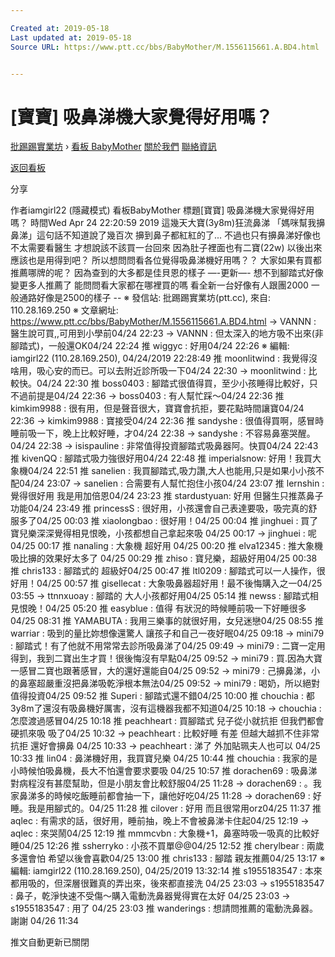 ```yaml
---

Created at: 2019-05-18
Last updated at: 2019-05-18
Source URL: https://www.ptt.cc/bbs/BabyMother/M.1556115661.A.BD4.html


---
```


# [寶寶] 吸鼻涕機大家覺得好用嗎？


[批踢踢實業坊](https://www.ptt.cc/bbs/) › [看板 BabyMother](https://www.ptt.cc/bbs/BabyMother/index.html) [關於我們](https://www.ptt.cc/about.html) [聯絡資訊](https://www.ptt.cc/contact.html)

[返回看板](https://www.ptt.cc/bbs/BabyMother/index.html)

分享

作者iamgirl22 (隱藏模式)
看板BabyMother
標題\[寶寶\] 吸鼻涕機大家覺得好用嗎？
時間Wed Apr 24 22:20:59 2019
這幾天大寶(3y8m)狂流鼻涕 「媽咪幫我擤鼻涕」這句話不知道說了幾百次 擤到鼻子都紅紅的了... 不過也只有擤鼻涕好像也不太需要看醫生 才想說該不該買一台回來 因為肚子裡面也有二寶(22w) 以後出來應該也是用得到吧？ 所以想問問看各位覺得吸鼻涕機好用嗎？？ 大家如果有買都推薦哪牌的呢？ 因為查到的大多都是佳貝恩的樣子 —-更新—- 想不到腳踏式好像變更多人推薦了 能問問看大家都在哪裡買的嗎 看全新一台好像有人跟團2000 一般通路好像是2500的樣子 -- ※ 發信站: 批踢踢實業坊(ptt.cc), 來自: 110.28.169.250 ※ 文章網址: <https://www.ptt.cc/bbs/BabyMother/M.1556115661.A.BD4.html>
→ VANNN : 醫生說可買,,可用到小學前04/24 22:23
→ VANNN : 但太深入的地方吸不出來(非腳踏式)，一般還OK04/24 22:24
推 wiggyc : 好用04/24 22:26
※ 編輯: iamgirl22 (110.28.169.250), 04/24/2019 22:28:49
推 moonlitwind : 我覺得沒啥用，吸心安的而已。可以去附近診所吸一下04/24 22:30
→ moonlitwind : 比較快。04/24 22:30
推 boss0403 : 腳踏式很值得買，至少小孩睡得比較好，只不過前提是04/24 22:36
→ boss0403 : 有人幫忙踩～04/24 22:36
推 kimkim9988 : 很有用，但是聲音很大，寶寶會抗拒，要花點時間讓寶04/24 22:36
→ kimkim9988 : 寶接受04/24 22:36
推 sandyshe : 很值得買啊，感冒時睡前吸一下，晚上比較好睡，才04/24 22:38
→ sandyshe : 不容易鼻塞哭醒。04/24 22:38
→ isispauline : 非常值得投資腳踏式吸鼻器阿。快買04/24 22:43
推 kivenQQ : 腳踏式吸力強很好用04/24 22:48
推 imperialsnow: 好用！我買大象機04/24 22:51
推 sanelien : 我買腳踏式,吸力讚,大人也能用,只是如果小小孩不配04/24 23:07
→ sanelien : 合需要有人幫忙抱住小孩04/24 23:07
推 lernshin : 覺得很好用 我是用加倍恩04/24 23:23
推 stardustyuan: 好用 但醫生只推蒸鼻子功能04/24 23:49
推 princessS : 很好用，小孩還會自己表達要吸，吸完真的舒服多了04/25 00:03
推 xiaolongbao : 很好用！04/25 00:04
推 jinghuei : 買了寶兒樂深深覺得相見恨晚，小孩都想自己拿起來吸 04/25 00:17
→ jinghuei : 呢 04/25 00:17
推 nanaling : 大象機 超好用 04/25 00:20
推 elva12345 : 推大象機 吸比擤的效果好太多了 04/25 00:29
推 zhiso : 寶兒樂，超級好用04/25 00:38
推 chris133 : 腳踏式的 超級好04/25 00:47
推 ltl0209 : 腳踏式可以一人操作，很好用！04/25 00:57
推 gisellecat : 大象吸鼻器超好用！最不後悔購入之一04/25 03:55
→ ttnnxuoay : 腳踏的 大人小孩都好用04/25 05:14
推 newss : 腳踏式相見恨晚！04/25 05:20
推 easyblue : 值得 有狀況的時候睡前吸一下好睡很多04/25 08:31
推 YAMABUTA : 我用三樂事的就很好用，女兒迷戀04/25 08:55
推 warriar : 吸到的量比妳想像還驚人 讓孩子和自己一夜好眠04/25 09:18
→ mini79 : 腳踏式！有了他就不用常常去診所吸鼻涕了04/25 09:49
→ mini79 : 二寶一定用得到，我到二寶出生才買！很後悔沒有早點04/25 09:52
→ mini79 : 買.因為大寶一感冒二寶也跟著感冒，大的還好還能自04/25 09:52
→ mini79 : 己擤鼻涕，小的鼻塞超嚴重沒把鼻涕吸乾淨根本無法04/25 09:52
→ mini79 : 喝奶，所以絕對值得投資04/25 09:52
推 Superi : 腳踏式還不錯04/25 10:00
推 chouchia : 都3y8m了還沒有吸鼻機好厲害，沒有這機器我都不知道04/25 10:18
→ chouchia : 怎麼渡過感冒04/25 10:18
推 peachheart : 買腳踏式 兒子從小就抗拒 但我們都會硬抓來吸 吸了04/25 10:32
→ peachheart : 比較好睡 有差 但越大越抓不住非常抗拒 還好會擤鼻 04/25 10:33
→ peachheart : 涕了 外加貼珮夫人也可以 04/25 10:33
推 lin04 : 鼻涕機好用，我買寶兒樂 04/25 10:44
推 chouchia : 我家的是小時候怕吸鼻機，長大不怕還會要求要吸 04/25 10:57
推 dorachen69 : 吸鼻涕對病程沒有甚麼幫助，但是小朋友會比較舒服04/25 11:28
→ dorachen69 : 。我家鼻涕多的時候吃飯睡前都會抽一下，讓他好吃04/25 11:28
→ dorachen69 : 好睡。我是用腳式的。04/25 11:28
推 cilover : 好用 而且很常用orz04/25 11:37
推 aqlec : 有需求的話，很好用，睡前抽，晚上不會被鼻涕卡住起04/25 12:19
→ aqlec : 來哭鬧04/25 12:19
推 mmmcvbn : 大象機+1，鼻塞時吸一吸真的比較好睡04/25 12:26
推 ssherryko : 小孩不買單@@04/25 12:52
推 cherylbear : 兩歲多還會怕 希望以後會喜歡04/25 13:00
推 chris133 : 腳踏 親友推薦04/25 13:17
※ 編輯: iamgirl22 (110.28.169.250), 04/25/2019 13:32:14
推 s1955183547 : 本來都用吸的，但深層很難真的弄出來，後來都直接洗 04/25 23:03
→ s1955183547 : 鼻子，乾淨快速不受傷～購入電動洗鼻器覺得實在太好 04/25 23:03
→ s1955183547 : 用了 04/25 23:03
推 wanderings : 想請問推薦的電動洗鼻器。謝謝 04/26 11:34

推文自動更新已關閉

